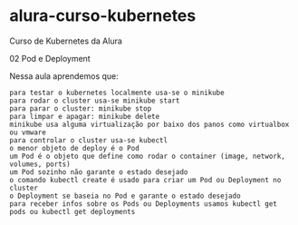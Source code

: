 # alura-curso-kubernetes
Curso de Kubernetes da Alura


02
Pod e Deployment 

Nessa aula aprendemos que:

    para testar o kubernetes localmente usa-se o minikube
    para rodar o cluster usa-se minikube start
    para parar o cluster: minikube stop
    para limpar e apagar: minikube delete
    minikube usa alguma virtualização por baixo dos panos como virtualbox ou vmware
    para controlar o cluster usa-se kubectl
    o menor objeto de deploy é o Pod
    um Pod é o objeto que define como rodar o container (image, network, volumes, ports)
    um Pod sozinho não garante o estado desejado
    o comando kubectl create é usado para criar um Pod ou Deployment no cluster
    o Deployment se baseia no Pod e garante o estado desejado
    para receber infos sobre os Pods ou Deployments usamos kubectl get pods ou kubectl get deployments

